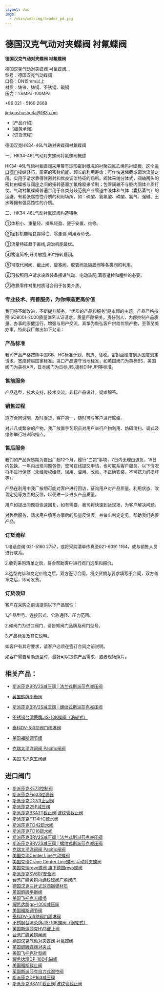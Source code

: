 ```yaml
---
layout: doc
imgs:
  - /skin/web/img/header_pd.jpg
---
```



# 德国汉克气动对夹蝶阀 衬氟蝶阀

**德国汉克气动对夹蝶阀 衬氟蝶阀**

德国汉克气动对夹蝶阀 衬氟蝶阀...  
型号：德国汉克气动蝶阀  
口径：DN15mm以上  
材质：铸铁、铸钢、不锈钢、碳钢  
压力：1.6MPa-100MPa

+86 021 - 5160 2668

jinkoushushuifa@163.com

- [产品介绍]
- [服务承诺]
- [订货流程]

德国汉克HK34-46L气动对夹蝶阀衬氟蝶阀

一、HK34-46L气动对夹蝶阀衬氟蝶阀概述

HK34-46L气动衬氟蝶阀采用带有球形密封概况的衬聚四氟乙烯包衬蝶板，这个[进口阀门](/)操纵轻巧，周密的密封机能，超长的利用寿命；可作快速堵截或调治流量之用。实用于请求靠得住密封和优良调治特征的场所。阀体采纳分体式，阀轴两头的密封由蝶板与阀座之间的扭转基面加氟橡胶来节制；包管阀轴不与腔内固体介质打仗。气动衬氟蝶阀普遍合用于各类分歧范例产业管道中液体和气体（囊括蒸气）的运送，有紧张腐蚀性介质的利用场所，如：硫酸、氢氟酸、磷酸、氯气、强碱、王水等拥有强腐蚀性的介质。

二、HK34-46L气动衬氟蝶阀构造特色

①体积小、重量轻、操纵轻盈、便于安置、维修。

②密封机能精良靠得住、零走漏,利用寿命长。

③流量特征趋于直线,调治机能最优。

④构造简朴,开关敏捷,90°扭转启闭。

⑤可取代闸阀、截止阀、旋塞阀、胶管阀及隔膜阀等各类阀的利用。

⑥可按照用户请求设置装备摆设气动、电动装配,满意遥控和程控的必要。

⑦改换零件衬里材质可合用于各类介质。

### 专业技术、完善服务，为你缔造更高价值

我们将不断改进，不断提升服务，“优质的产品和服务”是永恒的主题。产品严格按照ISO9001-2000质量体系认证请求，质量严酷把关，责任到人，内部控制产品质量、办事的康健运行。增强与用户交流，真挚为恢弘客户供给优质产物，至善至美办事，特此我厂做出如下允诺：

### 产品标准

我司产品严格按照中国GB、HG标准计划、制造、验收。密封面硬度到达国度划定请求，宽度跨越国家标准。进口产品遵守当地标准，如英国阀门为英标BS，美国阀门为美标API，日本阀门为日标JIS,德标DIN\\JPI等标准。

### 售前服务

产品选型，技术支持，技术交流，非标产品设计，疑难解答。

### 销售过程

遵守合同说明，及时发货，客户第一，随时可与客户进行联络。

对非凡或繁杂的产物，我厂放置手艺职员对用户举行产物利用、妨碍清扫、调式及维修举行培训和指点。

### 售后服务

我们的产品保质期为自出厂起12个月，履行“三包”事项，7日内无理由退货，15日内包换，一年内出现问题包修，您可在线提交申请，也可联系客户服务。以下情况将不进行保修（未经授权维修、误用、滥用、改动、不正确安装、不可抗力的损坏等）。

产品在利用中我厂按期可能对客户进行回访，征询用户对产品质量、利用状态、改善定见等方面的反馈，以便进一步进步产品质量。

用户如提出问题将快速回复，如有需要，我司将快速到达现场，为客户解决问题。

对售后服务，请求用户填写办事后的质量反馈表，并做出判定定见，帮助我们完善产品。

### 订货流程

1.电话咨询 021-5160 2757，或将采购清单传真至021-6091 1164，或与销售人员进行联系。

2.收到采购清单之后，将会帮助客户进行阀门选型和报价。

3.选型完毕和商定价格之后，双方签订合同，将交货期与要求填写于合同，双方盖章之后，即可发货。

### 订货须知

客户在采购之前请提供以下产品属性：

1.产品型号、连接形式、公称通径、压力范围。

2.如阀门为进口阀门，请告知阀门品牌及阀门型号。

3.产品标准及其它说明。

如客户有其它要求，请客户必须在签订合同之前说明。

如客户需要帮助选型时，最好可以提供产品需求，或者现场照片。

## 相关产品：

- [斯派莎克BRV2S减压阀 | 法兰式斯派莎克减压阀](#)

- [英国鹤牌平衡阀](#)

- [斯派莎克BRV2S减压阀 | 螺纹式斯派莎克减压阀](#)

- [不锈钢台湾荣牌JIS-10K蝶阀（涡轮式）](/valve/55.html '不锈钢台湾荣牌JIS-10K蝶阀（涡轮式）')

- [泰科DV-5消防阀门雨淋阀](/valve/54.html '泰科DV-5消防阀门雨淋阀')

- [美国福斯调节阀](/valve/53.html '美国福斯调节阀')

- [克瑞太平洋闸阀 Pacific闸阀](/valve/25.html '克瑞太平洋闸阀 Pacific闸阀')

- [美国飞托克五阀组](/valve/51.html '美国飞托克五阀组')


## 进口阀门

- [斯派莎克KE73控制阀](#)
- [斯派莎克Fig33过滤器](#)
- [斯派莎克DCV3止回阀](#)
- [斯派莎克25P减压阀](#)
- [斯派莎克BSA2T截止阀|波纹管截止阀](#)
- [斯派莎克FT14HC疏水阀](#)
- [斯派莎克TD42疏水阀](#)
- [斯派莎克TD16疏水阀](#)
- [斯派莎克BRV2S减压阀 | 法兰式斯派莎克减压阀](#)
- [斯派莎克BRV2S减压阀 | 螺纹式斯派莎克减压阀](#)
- [克瑞太平洋闸阀 Pacific闸阀](/valve/25.html)
- [美国克瑞Center Line气动蝶阀](/valve/44.html)
- [美国克瑞Crane Center Line蝶阀 手动对夹蝶阀](#)
- [美国克瑞revo蝶阀 旗下德国revo蝶阀](/valve/46.html)
- [斯派莎克SV607安全阀](#)
- [台湾广腾黄铜内螺纹球阀广腾阀门](/valve/48.html)
- [德国汉克三片式球阀锻钢材质](/valve/49.html)
- [英国鹤牌平衡阀](#)
- [美国飞托克五阀组](/valve/51.html)
- [耀希达凯gp-1000减压阀](/valve/52.html)
- [美国福斯调节阀](/valve/53.html)
- [泰科DV-5消防阀门雨淋阀](/valve/54.html)
- [不锈钢台湾荣牌JIS-10K蝶阀（涡轮式）](/valve/55.html)
- [英国斯派莎克HV3截止阀](#)
- [台湾广腾黄铜闸阀](#)
- [德国汉克气动对夹蝶阀 衬氟蝶阀](/valve/68.html)
- [英国鹤牌蝶阀对夹式](/valve/69.html)
- [美国飞托克针型阀](/valve/70.html)
- [耀希达凯DP-10D电磁阀](/valve/71.html)
- [美国福斯截止阀](/valve/72.html)
- [英国斯派莎克自力式温控阀](#)
- [斯派莎克DP163减压阀](#)
- [斯派莎克BSA1T截止阀|波纹管截止阀](#)

